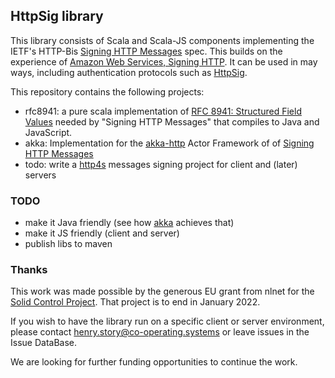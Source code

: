 ## HttpSig library

This library consists of Scala and Scala-JS components implementing the
IETF's HTTP-Bis [Signing HTTP Messages](https://httpwg.org/http-extensions/draft-ietf-httpbis-message-signatures.html)
spec. This builds on the experience of [Amazon Web Services, Signing HTTP](https://docs.aws.amazon.com/general/latest/gr/sigv4_signing.html).
It can be used in may ways, including authentication protocols such as
[HttpSig](https://github.com/solid/authentication-panel/blob/main/proposals/HttpSignature.md).

This repository contains the following projects:

* rfc8941: a pure scala implementation
  of [RFC 8941: Structured Field Values](https://datatracker.ietf.org/doc/html/rfc8941)
  needed by "Signing HTTP Messages" that compiles to Java and JavaScript.
* akka: Implementation for the [akka-http](https://akka.io/) Actor Framework of
  of [Signing HTTP Messages](https://www.ietf.org/archive/id/draft-ietf-httpbis-message-signatures-07.html)
* todo: write a [http4s](https://http4s.org) messages signing project for client and (later) servers

### TODO

* make it Java friendly (see how [akka](https://akka.io/) achieves that)
* make it JS friendly (client and server)
* publish libs to maven

### Thanks

This work was made possible by the generous EU grant from nlnet for 
the [Solid Control Project](https://nlnet.nl/project/SolidControl/).
That project is to end in January 2022. 

If you wish to have the library run on a specific client or server environment, please
contact [henry.story@co-operating.systems](mailto:henry.story@co-operating.systems) or leave
issues in the Issue DataBase.

We are looking for further funding opportunities to continue the work.